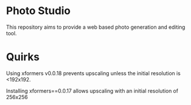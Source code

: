 # Photo Studio

This repository aims to provide a web based photo generation and editing tool. 

# Quirks

Using xformers v0.0.18 prevents upscaling unless the initial resolution is <192x192.

Installing xformers==0.0.17 allows upscaling with an initial resolution of 256x256